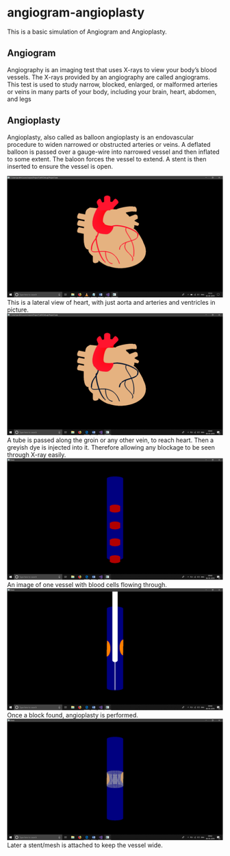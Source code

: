 # angiogram-angioplasty
This is a basic simulation of Angiogram and Angioplasty.
## Angiogram
Angiography is an imaging test that uses X-rays to view your body’s blood vessels. The X-rays provided by an angiography are called angiograms. This test is used to study narrow, blocked, enlarged, or malformed arteries or veins in many parts of your body, including your brain, heart, abdomen, and legs
## Angioplasty
Angioplasty, also called as balloon angioplasty is an endovascular procedure to widen narrowed or obstructed arteries or veins. A deflated balloon is passed over a gauge-wire into narrowed vessel and then inflated to some extent. The baloon forces the vessel to extend. A stent is then inserted to ensure the vessel is open.

![Alt Text](images/heart1.png)
This is a lateral view of heart, with just aorta and arteries and ventricles in picture.
![Alt Text](images/heartdyed.png)
A tube is passed along the groin or any other vein, to reach heart. Then a greyish dye is injected into it. Therefore allowing any blockage to be seen through X-ray easily. 
![Alt Text](images/vesselwithblood.png)
An image of one vessel with blood cells flowing through.
![Alt Text](images/angioplasty.png)
Once a block found, angioplasty is performed.
![Alt Text](images/vesselwithstent.png)
Later a stent/mesh is attached to keep the vessel wide.
